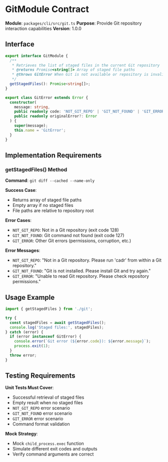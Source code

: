 # GitModule Contract

**Module**: `packages/cli/src/git.ts`
**Purpose**: Provide Git repository interaction capabilities
**Version**: 1.0.0

## Interface

```typescript
export interface GitModule {
  /**
   * Retrieves the list of staged files in the current Git repository
   * @returns Promise<string[]> Array of staged file paths
   * @throws GitError When Git is not available or repository is invalid
   */
  getStagedFiles(): Promise<string[]>;
}

export class GitError extends Error {
  constructor(
    message: string,
    public readonly code: 'NOT_GIT_REPO' | 'GIT_NOT_FOUND' | 'GIT_ERROR',
    public readonly originalError?: Error
  ) {
    super(message);
    this.name = 'GitError';
  }
}
```

## Implementation Requirements

### getStagedFiles() Method

**Command**: `git diff --cached --name-only`

**Success Case**:

- Returns array of staged file paths
- Empty array if no staged files
- File paths are relative to repository root

**Error Cases**:

- `NOT_GIT_REPO`: Not in a Git repository (exit code 128)
- `GIT_NOT_FOUND`: Git command not found (exit code 127)
- `GIT_ERROR`: Other Git errors (permissions, corruption, etc.)

**Error Messages**:

- `NOT_GIT_REPO`: "Not in a Git repository. Please run 'cadr' from within a Git repository."
- `GIT_NOT_FOUND`: "Git is not installed. Please install Git and try again."
- `GIT_ERROR`: "Unable to read Git repository. Please check repository permissions."

## Usage Example

```typescript
import { getStagedFiles } from './git';

try {
  const stagedFiles = await getStagedFiles();
  console.log('Staged files:', stagedFiles);
} catch (error) {
  if (error instanceof GitError) {
    console.error(`Git error (${error.code}): ${error.message}`);
    process.exit(1);
  }
  throw error;
}
```

## Testing Requirements

**Unit Tests Must Cover**:

- Successful retrieval of staged files
- Empty result when no staged files
- `NOT_GIT_REPO` error scenario
- `GIT_NOT_FOUND` error scenario  
- `GIT_ERROR` error scenario
- Command format validation

**Mock Strategy**:

- Mock `child_process.exec` function
- Simulate different exit codes and outputs
- Verify command arguments are correct
